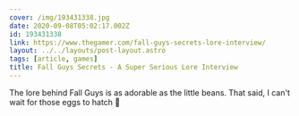 ```yaml
---
cover: /img/193431338.jpg
date: 2020-09-08T05:02:17.002Z
id: 193431338
link: https://www.thegamer.com/fall-guys-secrets-lore-interview/
layout: ../../layouts/post-layout.astro
tags: [article, games]
title: Fall Guys Secrets - A Super Serious Lore Interview
---
```


The lore behind Fall Guys is as adorable as the little beans. That said, I can't wait for those eggs to hatch 👀
